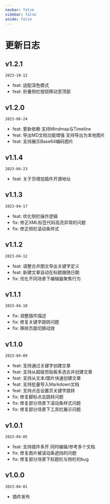 ```yaml
---
navbar: false
sidebar: false
aside: false
---
```


# 更新日志

## v1.2.1

`2023-10-12`

- feat: 适配深色模式
- feat: 折叠侧栏按钮移动至顶部

## v1.2.0

`2023-06-24`

- feat: 更新依赖 支持Mindmap与Timeline
- feat: 导出MD文档功能增强 支持导出为本地图片
- feat: 支持展示Base64编码图片

## v1.1.4

`2023-04-23`

- feat: 关于页增加插件开源地址

## v1.1.3

`2023-04-17`

- feat: 优化侧栏操作逻辑
- fix: 修正XML标签代码高亮异常的问题
- fix: 修正侧栏滚动条样式

## v1.1.2

`2023-04-12`

- feat: 调整合并图文导出关键字定义
- feat: 新建文章自动在标题跟随日期
- fix: 优化不同场景下编辑器聚焦行为

## v1.1.1

`2023-04-10`

- fix: 调整插件描述
- fix: 修复关键字跳转问题
- fix: 移除页面切换动效

## v1.1.0

`2023-04-09`

- feat: 支持通过关键字创建文章
- feat: 支持从超级剪贴板多选合并创建文章
- feat: 支持从文本/图片快速创建文章
- feat: 支持批量导入Markdown文档
- feat: 支持点击设置页关键字跳转
- fix: 修复脚标点击跳转问题
- fix: 修复部分场景下滚动条样式问题
- fix: 修复部分场景下工具栏展示问题

## v1.0.1

`2023-04-05`

- feat: 支持插件多开 同时编辑/参考多个文档
- fix: 修复图片被滚动条遮挡的问题
- fix: 修复部分场景下标题栏与侧栏的bug

## v1.0.0

`2023-04-01`

- 插件发布